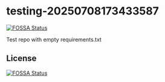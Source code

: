 # testing-20250708173433587
[![FOSSA Status](https://app.fossa.com/api/projects/git%2Bgithub.com%2Fkirogum%2Ftesting-20250708173433587.svg?type=shield)](https://app.fossa.com/projects/git%2Bgithub.com%2Fkirogum%2Ftesting-20250708173433587?ref=badge_shield)

Test repo with empty requirements.txt


## License
[![FOSSA Status](https://app.fossa.com/api/projects/git%2Bgithub.com%2Fkirogum%2Ftesting-20250708173433587.svg?type=large)](https://app.fossa.com/projects/git%2Bgithub.com%2Fkirogum%2Ftesting-20250708173433587?ref=badge_large)